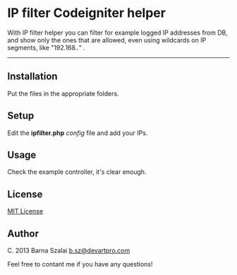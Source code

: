 # IP filter Codeigniter helper

With IP filter helper you can filter for example logged IP addresses from DB, and show only the ones that are allowed, even using wildcards on IP segments, like "192.168.*.*" .

***

## Installation

Put the files in the appropriate folders.

## Setup

Edit the __ipfilter.php__ _config_ file and add your IPs.

## Usage

Check the example controller, it's clear enough.

## License 

[MIT License](http://www.opensource.org/licenses/MIT)

## Author

C. 2013 Barna Szalai <b.sz@devartpro.com>

Feel free to contant me if you have any questions!



